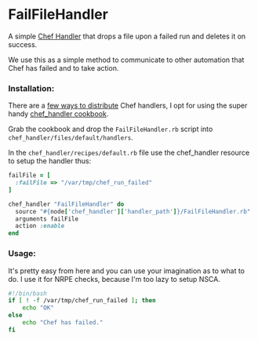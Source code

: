 FailFileHandler
===============

A simple [Chef Handler](http://wiki.opscode.com/display/chef/Exception+and+Report+Handlers) that drops a file upon a failed run and deletes it on success.

We use this as a simple method to communicate to other automation that Chef has failed and to take action.

### Installation:

There are a [few ways to distribute](http://wiki.opscode.com/display/chef/Distributing+Chef+Handlers) Chef handlers, I opt for using the super handy [chef_handler cookbook](https://github.com/opscode-cookbooks/chef_handler).

Grab the cookbook and drop the `FailFileHandler.rb` script into `chef_handler/files/default/handlers`.

In the `chef_handler/recipes/default.rb` file use the chef_handler resource to setup the handler thus:

```ruby
failFile = [
  :failFile => "/var/tmp/chef_run_failed"
]

chef_handler "FailFileHandler" do
  source "#{node['chef_handler']['handler_path']}/FailFileHandler.rb"
  arguments failFile
  action :enable
end
```

### Usage:

It's pretty easy from here and you can use your imagination as to what to do. I use it for NRPE checks, because I'm too lazy to setup NSCA.

```bash
#!/bin/bash
if [ ! -f /var/tmp/chef_run_failed ]; then
	echo "OK"
else
	echo "Chef has failed."
fi
```

